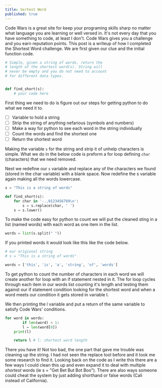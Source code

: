 ```yaml
---
title: Sortest Word
published: true
---
```


Code Wars is a great site for keep your programing skills sharp no matter what language you are learning or well versed in. It's not every day that you have something to code, at least I don't. Code Wars gives you a challenge and you earn reputation points. This post is a writeup of how I completed the Shortest Word challenge. We are first given our clue and the initial function code.

```python
# Simple, given a string of words, return the
# length of the shortest word(s). String will
# never be empty and you do not need to account
# for different data types.


def find_short(s):
    # your code here
```
First thing we need to do is figure out our steps for getting python to do what we need it to.

- [ ] Variable to hold a string
- [ ] Strip the string of anything nefarious (symbols and numbers)
- [ ] Make a way for python to see each word in the string individually
- [ ] Count the words and find the shortest one
- [ ] Return the shortest word

Making the variable `s` for the string and strip it of unhelp characters is simple.
What we do in the below code is preform a for loop defining `char` (characters) that we need removed.

Next we redefine our `s` variable and replace any of the characters we found (stored in the char variable) with a blank space. Now redefine the s variable again making all the words lowercase.

```python
s = "This is a string of words"

def find_short(s):
    for char in '-.,0123456789\n':
		s = s.replace(char, ' ')
	s = s.lower()
```

To make the code easy for python to count we will put the cleaned sting in a list (named words) with each word as one item in the list.

```python
words = list(s.split(" "))
```

If you printed words it would look like this like the code below.

```python
# our origional string
# s = "This is a string of words"

words = ['this', 'is', 'a', 'string', 'of', 'words']
```

To get python to count the number of characters in each word  we will create another for loop with an if statement nested in it. The for loop cycles through each item in our words list counting it's length and testing them against our if statement condition looking for the shortest word and when a word meets our condition it gets stored in variable l.  

We then printing the l variable and put a return of the same variable to satisfy Code Wars' conditions.  
```python
for word in words:
		if len(word) < 1:
		l = len(word[0])
	print(l)

    return l # l: shortest word length
```

There you have it! Not too bad, the one part that gave me trouble was cleaning up the string. I had not seen the replace tool before and it took me some research to find it. Looking back on the code as I write this there are a few ways I could clean this up and even expand it to deal with multiple *shortest* words (ie s = "Get Bet But Bot Boo"). There are also ways someone could cheat the system by just adding shorthand or false words (Cali instead of California).